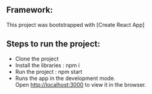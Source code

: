 ## Framework:
This project was bootstrapped with [Create React App]

## Steps to run the project:
- Clone the project 
- Install the libraries : npm i
- Run the project : npm start
- Runs the app in the development mode.<br />
  Open [http://localhost:3000](http://localhost:3000) to view it in the browser.

